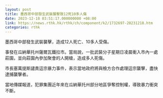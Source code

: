 ```yaml
---
layout: post
title: 墨西哥中部發生武裝襲擊致12死10多人傷
date: 2023-12-18 03:51:17.000000000 +08:00
link: https://news.rthk.hk/rthk/ch/component/k2/1732697-20231218.htm
categories: rthk
---
```


墨西哥中部發生武裝襲擊，造成12人死亡、10多人受傷。

事發在瓜納華托州薩爾瓦鐵拉市。當局說，一批武裝分子星期日凌晨衝入市內一處莊園，並向莊園內參加聚會的人開槍，造成多人死傷。

市長塞萬提斯譴責這宗暴力事件，表示當地政府將與檢方合作處理這宗襲擊，盡快逮捕襲擊者。

當地傳媒報道，犯罪集團近年來在瓜納華托州部分地區爭奪控制權，導致暴力衝突不斷。

